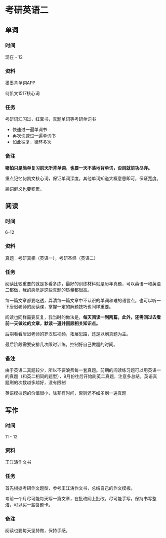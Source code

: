 # 考研英语二

## 单词

### 时间

现在 - 12

### 资料

墨墨背单词APP

何凯文1517核心词

### 任务

考研词汇闪过，红宝书，真题单词等考研单词书

* 快速过一遍单词书
* 再次快速过一遍单词书
* 如此往复，循环多次

### 备注

**哪怕只是简单复习前天所背单词，也要一天不落地背单词，否则就前功尽弃。**

重点记忆何凯文核心词，保证单词深度。其他单词知道大概意思即可，保证宽度。

熟词僻义也要积累。

## 阅读

### 时间

6-12

### 资料

真题：考研真相（英语一），考研圣经（英语二）

### 任务

阅读比较重要的就是多看多练，最好的训练材料就是历年真题，可以英语一和英语二都做，我的感觉是这些真题的质量都很高。

每一篇文章都要吃透，弄清每一篇文章中不认识的单词和难的语言点，也可以听一下唐迟老师的阅读课，掌握一定的解题技巧也同样重要。

阅读也同样需要反复，我当时的做法是，**每天阅读一到两篇，此外，还需回过去看前一天做过的文章，默读一遍并回顾相关知识点。**

后期看看唐迟老师的罗汉班视频，拓展思路，还是以刷真题为主。

最后阶段需要安排几次限时训练，控制好自己做题的时间。

### 备注

由于英语二真题较少，所以不要浪费每一套真题。前期的阅读练习题可以用英语一的真题（和英二相同的题型），9月份往后开始刷英二真题，注意多总结。英语真题刷的次数越多越好，没有限制

英语模拟题的价值很小，除非有时间，否则还不如多刷一遍真题

## 写作

### 时间

11 - 12

### 资料

王江涛作文书

### 任务

首先根据考研作文题型，参考王江涛作文书，总结自己的作文模板。

考前一个月尽可能每天写一篇文章，在批改网上批改。尽可能手写，保持书写整洁，可以买一些答题卡。

### 备注

阅读也要每天坚持做，保持手感。







